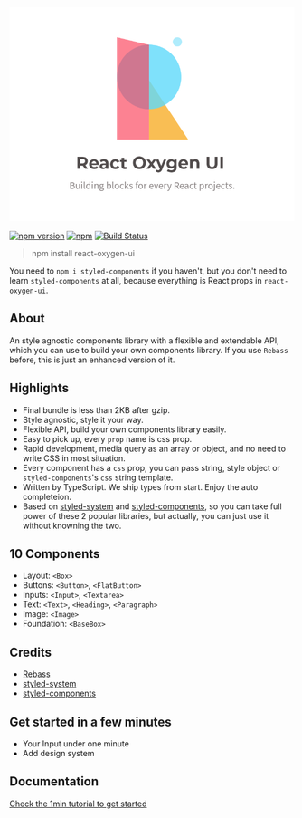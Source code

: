 <p align="center">
  <img alt="react oxygen" width='550px' src="https://github.com/Albert-Gao/react-oxygen-ui/raw/master/docs/assets/logo.png" alt="logo.png">
</p>

[![npm version](https://badge.fury.io/js/react-oxygen-ui.svg)](https://badge.fury.io/js/react-oxygen-ui)
[![npm](https://img.shields.io/npm/l/express.svg)](https://www.npmjs.com/package/react-oxygen-ui)
[![Build Status](https://travis-ci.org/Albert-Gao/react-oxygen-ui.svg?branch=master)](https://travis-ci.org/Albert-Gao/react-oxygen-ui)

> npm install react-oxygen-ui

You need to `npm i styled-components` if you haven't, but you don't need to learn `styled-components` at all, because everything is React props in `react-oxygen-ui`.

## About

An style agnostic components library with a flexible and extendable API, which you can use to build your own components library. If you use `Rebass` before, this is just an enhanced version of it.

## Highlights

- Final bundle is less than 2KB after gzip.
- Style agnostic, style it your way.
- Flexible API, build your own components library easily.
- Easy to pick up, every `prop` name is css prop.
- Rapid development, media query as an array or object, and no need to write CSS in most situation.
- Every component has a `css` prop, you can pass string, style object or `styled-components`'s `css` string template.
- Written by TypeScript. We ship types from start. Enjoy the auto completeion.
- Based on <a href="https://github.com/styled-system/styled-system" target="_blank">styled-system</a> and <a href="https://www.styled-components.com/" target="_blank">styled-components</a>, so you can take full power of these 2 popular libraries, but actually, you can just use it without knowning the two.

## 10 Components

- Layout: `<Box>`
- Buttons: `<Button>`, `<FlatButton>`
- Inputs: `<Input>`, `<Textarea>`
- Text: `<Text>`, `<Heading>`, `<Paragraph>`
- Image: `<Image>`
- Foundation: `<BaseBox>`

## Credits

- <a href="https://rebassjs.org/" target="_blank">Rebass</a>
- <a href="https://github.com/styled-system/styled-system" target="_blank">styled-system</a>
- <a href="https://www.styled-components.com/" target="_blank">styled-components</a>

## Get started in a few minutes

- <Link to="/docs-1-tutorials-1-1-1min-get-start">
    Your Input under one minute
  </Link>
- <Link to="/docs-1-tutorials-1-2-add-design-system">Add design system</Link>

## Documentation

[Check the 1min tutorial to get started](https://react-oxygen-ui.albertgao.now.sh/docs-1-tutorials-1-1-1min-get-start)